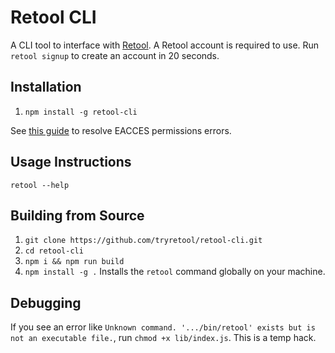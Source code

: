 # Retool CLI

A CLI tool to interface with [Retool](https://retool.com/). A Retool account is required to use. Run `retool signup` to create an account in 20 seconds.

## Installation

1. `npm install -g retool-cli`

See [this guide](https://docs.npmjs.com/resolving-eacces-permissions-errors-when-installing-packages-globally) to resolve EACCES permissions errors.

## Usage Instructions

`retool --help`

## Building from Source

1. `git clone https://github.com/tryretool/retool-cli.git`
2. `cd retool-cli`
3. `npm i && npm run build`
4. `npm install -g .` Installs the `retool` command globally on your machine.

## Debugging

If you see an error like `Unknown command. '.../bin/retool' exists but is not an executable file.`, run `chmod +x lib/index.js`. This is a temp hack.
